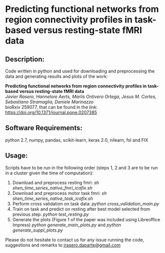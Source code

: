 # Predicting functional networks from region connectivity profiles in task-based versus resting-state fMRI data


## Description:
Code written in python and used for downloading and preprocessing the data and generating results and plots of the work:

**Predicting functional networks from region connectivity profiles in task-based versus resting-state fMRI data**  
*Javier Rasero, Hannelore Aerts, Marlis Ontivero Ortega, Jesus M. Cortes, Sebastiano Stramaglia, Daniele Marinazzo*  
bioRxiv 259077, that can be found in the link: https://doi.org/10.1371/journal.pone.0207385


## Software Requirements:

python 2.7, numpy, pandas, scikit-learn, keras 2.0, nilearn, fsl and FIX

## Usage:
Scripts have to be run in the following order (steps 1, 2 and 3 are to be run in a cluster given the time of computation):

1. Download and preprocess resting fmri:
 *sh shen_time_series_native_fmri_icafix.sh*
2. Download and preprocess motor task fmri:
 *sh shen_time_series_native_task_icafix.sh*
3. Perform cross validation on task data:
*python cross_validation_main.py*
4. Train on task and predict on resting after best model selected from previous step: 
*python test_resting.py*
5. Generate the plots (Figure 1 of the paper was included using Libreoffice Impress)
*python generate_main_plots.py* and *python generate_suppl_plots.py*


Please do not hesitate to contact us for any issue running the code, suggestions and remarks to jrasero.daparte@gmail.com


